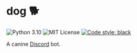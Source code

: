 # dog :dog2:

![Python 3.10](https://img.shields.io/badge/python-3.10-blue.svg)
![MIT License](https://img.shields.io/badge/License-MIT-blue.svg)
[![Code style: black](https://img.shields.io/badge/code%20style-black-000000.svg)](https://github.com/psf/black)

A canine [Discord] bot.

[discord]: https://discord.com/
